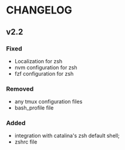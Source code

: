 # CHANGELOG

## v2.2

### Fixed

 - Localization for zsh
 - nvm configuration for zsh
 - fzf configuration for zsh

### Removed

 - any tmux configuration files
 - bash_profile file

### Added

 - integration with catalina's zsh default shell;
 - zshrc file
